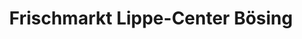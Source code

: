 ---
title: "Frischmarkt Lippe-Center Bösing"
url: /haltern-am-see/frischmarkt-lippe-center-boesing/
shop: Lebensmittel
---